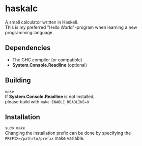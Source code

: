 # haskalc
A small calculator written in Haskell.<br>
This is my preferred "Hello World"-program when learning a new programming language.

## Dependencies
- The GHC compiler (or compatible)
- __System.Console.Readline__ (optional)

## Building
```make```<br>
If __System.Console.Readline__ is not installed,<br>
please build with ```make ENABLE_READLINE=0```

## Installation
```sudo make```<br>
Changing the installation prefix can be done by specifying the ```PREFIX=/path/to/prefix``` make variable.
